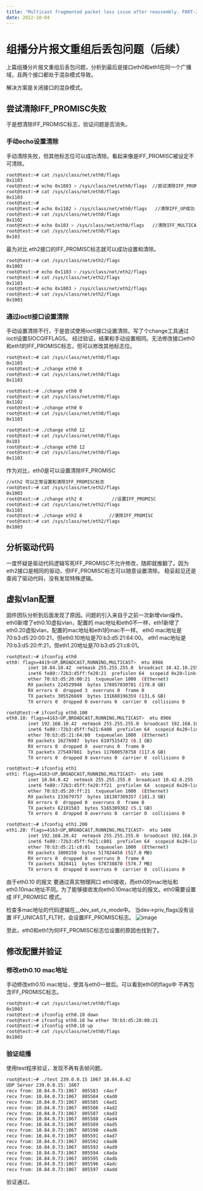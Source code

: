 ```yaml
---
title: "Multicast fragmented packet loss issue after reassembly. PART-2"
date: 2022-10-04
---
```


# 组播分片报文重组后丢包问题（后续）
上篇组播分片报文重组后丢包问题，分析到最后是接口eth0和eth1在同一个广播域，且两个接口都处于混杂模式导致。

解决方案是关闭接口的混杂模式。

## 尝试清除IFF_PROMISC失败
于是想清除IFF_PROMISC标志，验证问题是否消失。

### 手动echo设置清除
手动清除失败，但其他标志位可以成功清除。看起来像是IFF_PROMISC被设定不可清除。

```bash
root@test:~# cat /sys/class/net/eth0/flags 
0x1103
root@test:~# echo 0x1003 > /sys/class/net/eth0/flags  //尝试清除IFF_PROMISC失败
root@test:~# cat /sys/class/net/eth0/flags 
0x1103
root@test:~# 
root@test:~# echo 0x1102 > /sys/class/net/eth0/flags   //清除IFF_UP成功
root@test:~# cat /sys/class/net/eth0/flags 
0x1102
root@test:~# echo 0x103 > /sys/class/net/eth0/flags   //清除IFF_MULTICAST成功
root@test:~# cat /sys/class/net/eth0/flags 
0x103
```

最为对比 eth2接口的IFF_PROMISC标志就可以成功设置和清除。

```bash
root@test:~# cat /sys/class/net/eth2/flags 
0x1003
root@test:~# echo 0x1103 > /sys/class/net/eth2/flags
root@test:~# cat /sys/class/net/eth2/flags 
0x1103
root@test:~# echo 0x1003 > /sys/class/net/eth2/flags
root@test:~# cat /sys/class/net/eth2/flags 
0x1003
```

### 通过ioctl接口设置清除
手动设置清除不行，于是尝试使用ioctl接口设置清除。写了个change工具通过ioctl设置SIOCGIFFLAGS。
经过验证，结果和手动设置相同。无法修改接口eth0和eth1的IFF_PROMISC标志，但可以修改其他标志位。

```bash
root@test:~# cat /sys/class/net/eth0/flags 
0x1103
root@test:~# ./change eth0 8
root@test:~# cat /sys/class/net/eth0/flags 
0x1103

root@test:~# ./change eth0 0
root@test:~# cat /sys/class/net/eth0/flags 
0x1102
root@test:~# ./change eth0 0
root@test:~# cat /sys/class/net/eth0/flags 
0x1103

root@test:~# ./change eth0 12
root@test:~# cat /sys/class/net/eth0/flags 
0x103
root@test:~# ./change eth0 12
root@test:~# cat /sys/class/net/eth0/flags 
0x1103
```

作为对比，eth0是可以设置清除IFF_PROMISC
```bash
//eth2 可以正常设置和清除IFF_PROMISC标志
root@test:~# cat /sys/class/net/eth2/flags 
0x1003
root@test:~# ./change eth2 8           //设置IFF_PROMISC
root@test:~# cat /sys/class/net/eth2/flags 
0x1103
root@test:~# ./change eth2 8          //清除IFF_PROMISC
root@test:~# cat /sys/class/net/eth2/flags 
0x1003
```

## 分析驱动代码
一度怀疑是驱动代码逻辑写死IFF_PROMISC不允许修改，随即就推翻了。因为eth2接口是相同的驱动，但IFF_PROMISC标志可以随意设置清除。
稳妥起见还是查阅了驱动代码，没有发现特殊逻辑。

## 虚拟vlan配置
固件团队分析到后面发现了原因。问题的引入来自于之前一次新增vlan操作。
eth0新增了eth0.10虚拟vlan，配置的 mac地址和eth0不一样，eth1新增了eth0.20虚拟vlan，配置的mac地址和eth1的mac不一样。
eth0 mac地址是70:b3:d5:20:00:21，但eth0.10地址是70:b3:d5:21:64:00。
eth1 mac地址是70:b3:d5:20:ff:21，但eth1.20地址是70:b3:d5:21:c8:01。

```bash
root@test:~# ifconfig eth0
eth0: flags=4419<UP,BROADCAST,RUNNING,MULTICAST>  mtu 8966
        inet 10.84.10.42  netmask 255.255.255.0  broadcast 10.42.10.255
        inet6 fe80::72b3:d5ff:fe20:21  prefixlen 64  scopeid 0x20<link>
        ether 70:b3:d5:20:00:21  txqueuelen 1000  (Ethernet)
        RX packets 224529948  bytes 178857830781 (178.8 GB)
        RX errors 0  dropped 3  overruns 0  frame 0
        TX packets 305526669  bytes 131688196359 (131.6 GB)
        TX errors 0  dropped 0 overruns 0  carrier 0  collisions 0

root@test:~# ifconfig eth0.100
eth0.10: flags=4163<UP,BROADCAST,RUNNING,MULTICAST>  mtu 8966
        inet 192.168.10.42  netmask 255.255.255.0  broadcast 192.168.100.255
        inet6 fe80::72b3:d5ff:fe21:6400  prefixlen 64  scopeid 0x20<link>
        ether 70:b3:d5:21:64:00  txqueuelen 1000  (Ethernet)
        RX packets 16276987  bytes 6107515472 (6.1 GB)
        RX errors 0  dropped 0  overruns 0  frame 0
        TX packets 275497881  bytes 117600578758 (117.6 GB)
        TX errors 0  dropped 0 overruns 0  carrier 0  collisions 0

root@test:~# ifconfig eth1
eth1: flags=4163<UP,BROADCAST,RUNNING,MULTICAST>  mtu 1466
        inet 10.84.0.42  netmask 255.255.255.0  broadcast 10.42.0.255
        inet6 fe80::72b3:d5ff:fe20:ff21  prefixlen 64  scopeid 0x20<link>
        ether 70:b3:d5:20:ff:21  txqueuelen 1000  (Ethernet)
        RX packets 233679757  bytes 181307309357 (181.3 GB)
        RX errors 0  dropped 0  overruns 0  frame 0
        TX packets 62101583  bytes 5165309302 (5.1 GB)
        TX errors 0  dropped 0 overruns 0  carrier 0  collisions 0

root@test:~# ifconfig eth1.200
eth1.20: flags=4163<UP,BROADCAST,RUNNING,MULTICAST>  mtu 1466
        inet 192.168.20.42  netmask 255.255.255.0  broadcast 192.168.200.255
        inet6 fe80::72b3:d5ff:fe21:c801  prefixlen 64  scopeid 0x20<link>
        ether 70:b3:d5:21:c8:01  txqueuelen 1000  (Ethernet)
        RX packets 3808158  bytes 517024458 (517.0 MB)
        RX errors 0  dropped 0  overruns 0  frame 0
        TX packets 3828411  bytes 578738870 (578.7 MB)
        TX errors 0  dropped 0 overruns 0  carrier 0  collisions 0
```

由于eth0.10 的报文 要通过真实物理网口 eth0接收，而eth0的mac地址和eth0.10mac地址不同。为了能够接收发向eth0.10mac地址的报文。eth0需要设置成 IFF_PROMISC 模式。


检查多mac地址的代码逻辑在__dev_set_rx_mode中。
当dev->priv_flags没有设置 IFF_UNICAST_FLT时，会设置IFF_PROMISC标志。
![image](https://github.com/user-attachments/assets/a49b9daf-f310-477f-9493-c3a6aa3313d4)


至此，eth0和eth1为何IFF_PROMISC标志位设置的原因也找到了。

## 修改配置并验证

### 修改eth0.10 mac地址
手动修改eth0.10 mac地址，使其与eth0一致后。可以看到eth0的flags中 不再包含IFF_PROMISC标志。

```bash
root@test:~# cat /sys/class/net/eth0/flags 
0x1003
root@test:~# ifconfig eth0.10 down
root@test:~# ifconfig eth0.10 hw ether 70:b3:d5:20:00:21
root@test:~# ifconfig eth0.10 up
root@test:~# cat /sys/class/net/eth0/flags 
0x1003
```
### 验证组播
使用test程序验证，发现不再有丢帧问题。

```bash
root@test:~# ./test 239.0.0.15 1067 10.84.0.42
UDP Server 239.0.0.15: 1067
recv from: 10.84.0.73:1067  805583  c4acf
recv from: 10.84.0.73:1067  805584  c4ad0
recv from: 10.84.0.73:1067  805585  c4ad1
recv from: 10.84.0.73:1067  805586  c4ad2
recv from: 10.84.0.73:1067  805587  c4ad3
recv from: 10.84.0.73:1067  805588  c4ad4
recv from: 10.84.0.73:1067  805589  c4ad5
recv from: 10.84.0.73:1067  805590  c4ad6
recv from: 10.84.0.73:1067  805591  c4ad7
recv from: 10.84.0.73:1067  805592  c4ad8
recv from: 10.84.0.73:1067  805593  c4ad9
recv from: 10.84.0.73:1067  805594  c4ada
recv from: 10.84.0.73:1067  805595  c4adb
recv from: 10.84.0.73:1067  805596  c4adc
recv from: 10.84.0.73:1067  805597  c4add
```

验证通过。

